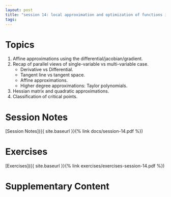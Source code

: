 ```yaml
---
layout: post
title: "session 14: local approximation and optimization of functions in several variables"
tags:
---
```



# Topics

1. Affine approximations using the differential/jacobian/gradient. 
2. Recap of parallel views of single-variable vs multi-variable case.
   * Derivative vs Differential.
   * Tangent line vs tangent space.
   * Affine approximations.
   * Higher degree approximations: Taylor polynomials.
3. Hessian matrix and quadratic approximations.
4. Classification of critical points.


# Session Notes

[Session Notes]({{ site.baseurl }}{% link docs/session-14.pdf %})

# Exercises

[Exercises]({{ site.baseurl }}{% link exercises/exercises-session-14.pdf %})


# Supplementary Content
